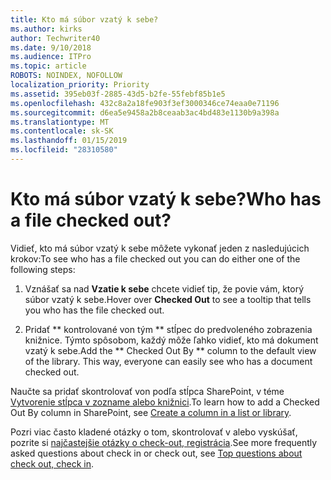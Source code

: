 ```yaml
---
title: Kto má súbor vzatý k sebe?
ms.author: kirks
author: Techwriter40
ms.date: 9/10/2018
ms.audience: ITPro
ms.topic: article
ROBOTS: NOINDEX, NOFOLLOW
localization_priority: Priority
ms.assetid: 395eb03f-2885-43d5-b2fe-55febf85b1e5
ms.openlocfilehash: 432c8a2a18fe903f3ef3000346ce74eaa0e71196
ms.sourcegitcommit: d6ea5e9458a2b8ceaab3ac4bd483e1130b9a398a
ms.translationtype: MT
ms.contentlocale: sk-SK
ms.lasthandoff: 01/15/2019
ms.locfileid: "28310580"
---
```

# <a name="who-has-a-file-checked-out"></a><span data-ttu-id="c7a54-102">Kto má súbor vzatý k sebe?</span><span class="sxs-lookup"><span data-stu-id="c7a54-102">Who has a file checked out?</span></span>

<span data-ttu-id="c7a54-103">Vidieť, kto má súbor vzatý k sebe môžete vykonať jeden z nasledujúcich krokov:</span><span class="sxs-lookup"><span data-stu-id="c7a54-103">To see who has a file checked out you can do either one of the following steps:</span></span>
  
1. <span data-ttu-id="c7a54-104">Vznášať sa nad **Vzatie k sebe** chcete vidieť tip, že povie vám, ktorý súbor vzatý k sebe.</span><span class="sxs-lookup"><span data-stu-id="c7a54-104">Hover over **Checked Out** to see a tooltip that tells you who has the file checked out.</span></span> 
    
2. <span data-ttu-id="c7a54-p101">Pridať \*\* kontrolované von tým \*\* stĺpec do predvoleného zobrazenia knižnice. Týmto spôsobom, každý môže ľahko vidieť, kto má dokument vzatý k sebe.</span><span class="sxs-lookup"><span data-stu-id="c7a54-p101">Add the \*\* Checked Out By \*\* column to the default view of the library. This way, everyone can easily see who has a document checked out.</span></span> 
    
<span data-ttu-id="c7a54-107">Naučte sa pridať skontrolovať von podľa stĺpca SharePoint, v téme [Vytvorenie stĺpca v zozname alebo knižnici](https://go.microsoft.com/fwlink/?linkid=2019591).</span><span class="sxs-lookup"><span data-stu-id="c7a54-107">To learn how to add a Checked Out By column in SharePoint, see [Create a column in a list or library](https://go.microsoft.com/fwlink/?linkid=2019591).</span></span> 
  
<span data-ttu-id="c7a54-108">Pozri viac často kladené otázky o tom, skontrolovať v alebo vyskúšať, pozrite si [najčastejšie otázky o check-out, registrácia](https://go.microsoft.com/fwlink/?linkid=2018786).</span><span class="sxs-lookup"><span data-stu-id="c7a54-108">See more frequently asked questions about check in or check out, see [Top questions about check out, check in](https://go.microsoft.com/fwlink/?linkid=2018786).</span></span>
  

